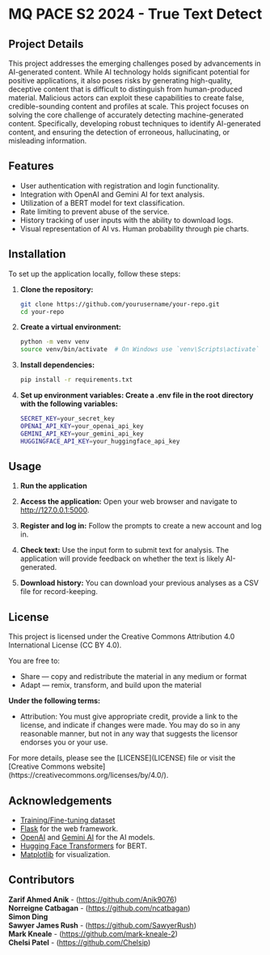 # MQ PACE S2 2024 - True Text Detect 
<h2>Project Details</h2>
<p>This project addresses the emerging challenges posed by advancements in AI-generated content. While AI technology holds significant potential for positive applications, it also poses risks by generating high-quality, deceptive content that is difficult to distinguish from human-produced material. Malicious actors can exploit these capabilities to create false, credible-sounding content and profiles at scale. This project focuses on solving the core challenge of accurately detecting machine-generated content. Specifically, developing robust techniques to identify AI-generated content, and ensuring the detection of erroneous, hallucinating, or misleading information.</p>

<h2>Features</h2>
<ul>
  <li>User authentication with registration and login functionality. </li> 
  <li>Integration with OpenAI and Gemini AI for text analysis. </li>  
  <li>Utilization of a BERT model for text classification. </li> 
  <li>Rate limiting to prevent abuse of the service. </li> 
  <li>History tracking of user inputs with the ability to download logs. </li>  
  <li>Visual representation of AI vs. Human probability through pie charts. </li> 
</ul>

<h2>Installation</h2>
<p>To set up the application locally, follow these steps:

1. **Clone the repository:**
    ```bash
   git clone https://github.com/yourusername/your-repo.git
   cd your-repo
   ```

2. **Create a virtual environment:**
    ```bash
    python -m venv venv
    source venv/bin/activate  # On Windows use `venv\Scripts\activate`
    ```

3. **Install dependencies:**
    ```bash
    pip install -r requirements.txt
    ```

4. **Set up environment variables: Create a .env file in the root directory with the following variables:**
    ```bash
    SECRET_KEY=your_secret_key
    OPENAI_API_KEY=your_openai_api_key
    GEMINI_API_KEY=your_gemini_api_key
    HUGGINGFACE_API_KEY=your_huggingface_api_key
    ```
</p>

<h2>Usage</h2>
<p>
  
1. **Run the application**

2. **Access the application:** Open your web browser and navigate to http://127.0.0.1:5000.

3. **Register and log in:** Follow the prompts to create a new account and log in.

4. **Check text:** Use the input form to submit text for analysis. The application will provide feedback on whether the text is likely AI-generated.

5. **Download history:** You can download your previous analyses as a CSV file for record-keeping.
</p>

<h2>License</h2>

This project is licensed under the Creative Commons Attribution 4.0 International License (CC BY 4.0). 

You are free to:
<ul>
<li>Share — copy and redistribute the material in any medium or format </li>
<li>Adapt — remix, transform, and build upon the material </li>
</ul>

**Under the following terms:**
<ul>
<li> Attribution: You must give appropriate credit, provide a link to the license, and indicate if changes were made. You may do so in any reasonable manner, but not in any way that suggests the licensor endorses you or your use. </li>
</ul>
For more details, please see the [LICENSE](LICENSE) file or visit the [Creative Commons website](https://creativecommons.org/licenses/by/4.0/).


<h2>Acknowledgements</h2>
<ul>
  <li><a href="https://www.kaggle.com/datasets/shanegerami/ai-vs-human-text" target="_blank">Training/Fine-tuning dataset</a></li>
  <li><a href="https://flask.palletsprojects.com/" target="_blank">Flask</a> for the web framework.</li>
  <li><a href="https://openai.com/" target="_blank">OpenAI</a> and <a href="https://google.com/generativeai" target="_blank">Gemini AI</a> for the AI models.</li>
  <li><a href="https://huggingface.co/transformers/" target="_blank">Hugging Face Transformers</a> for BERT.</li>
  <li><a href="https://matplotlib.org/" target="_blank">Matplotlib</a> for visualization.</li>

</ul>

<h2>Contributors</h2>

**Zarif Ahmed Anik** - (https://github.com/Anik9076)<br>
**Norreigne Catbagan** - (https://github.com/ncatbagan)<br>
**Simon Ding** <br>
**Sawyer James Rush** - (https://github.com/SawyerRush)<br>
**Mark Kneale** - (https://github.com/mark-kneale-2)<br>
**Chelsi Patel** - (https://github.com/Chelsip)<br>
